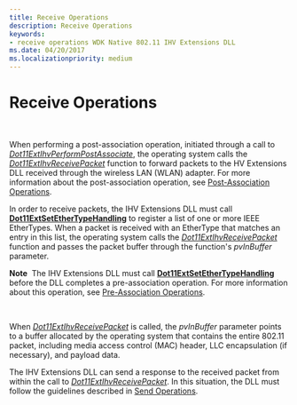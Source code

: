 ```yaml
---
title: Receive Operations
description: Receive Operations
keywords:
- receive operations WDK Native 802.11 IHV Extensions DLL
ms.date: 04/20/2017
ms.localizationpriority: medium
---
```


# Receive Operations




 

When performing a post-association operation, initiated through a call to [*Dot11ExtIhvPerformPostAssociate*](/windows-hardware/drivers/ddi/wlanihv/nc-wlanihv-dot11extihv_perform_post_associate), the operating system calls the [*Dot11ExtIhvReceivePacket*](/windows-hardware/drivers/ddi/wlanihv/nc-wlanihv-dot11extihv_receive_packet) function to forward packets to the HV Extensions DLL received through the wireless LAN (WLAN) adapter. For more information about the post-association operation, see [Post-Association Operations](post-association-operations.md).

In order to receive packets, the IHV Extensions DLL must call [**Dot11ExtSetEtherTypeHandling**](/windows-hardware/drivers/ddi/wlanihv/nc-wlanihv-dot11ext_set_ethertype_handling) to register a list of one or more IEEE EtherTypes. When a packet is received with an EtherType that matches an entry in this list, the operating system calls the [*Dot11ExtIhvReceivePacket*](/windows-hardware/drivers/ddi/wlanihv/nc-wlanihv-dot11extihv_receive_packet) function and passes the packet buffer through the function's *pvInBuffer* parameter.

**Note**  The IHV Extensions DLL must call [**Dot11ExtSetEtherTypeHandling**](/windows-hardware/drivers/ddi/wlanihv/nc-wlanihv-dot11ext_set_ethertype_handling) before the DLL completes a pre-association operation. For more information about this operation, see [Pre-Association Operations](pre-association-operations.md).

 

When [*Dot11ExtIhvReceivePacket*](/windows-hardware/drivers/ddi/wlanihv/nc-wlanihv-dot11extihv_receive_packet) is called, the *pvInBuffer* parameter points to a buffer allocated by the operating system that contains the entire 802.11 packet, including media access control (MAC) header, LLC encapsulation (if necessary), and payload data.

The IHV Extensions DLL can send a response to the received packet from within the call to [*Dot11ExtIhvReceivePacket*](/windows-hardware/drivers/ddi/wlanihv/nc-wlanihv-dot11extihv_receive_packet). In this situation, the DLL must follow the guidelines described in [Send Operations](send-operations.md).

 

 
